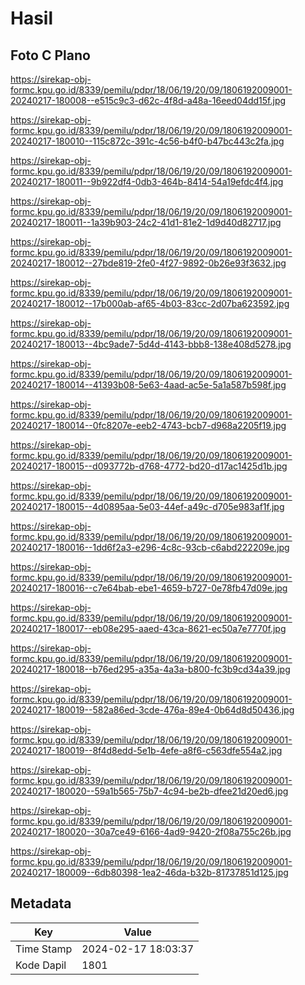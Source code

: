# Hasil

## Foto C Plano

https://sirekap-obj-formc.kpu.go.id/8339/pemilu/pdpr/18/06/19/20/09/1806192009001-20240217-180008--e515c9c3-d62c-4f8d-a48a-16eed04dd15f.jpg

https://sirekap-obj-formc.kpu.go.id/8339/pemilu/pdpr/18/06/19/20/09/1806192009001-20240217-180010--115c872c-391c-4c56-b4f0-b47bc443c2fa.jpg

https://sirekap-obj-formc.kpu.go.id/8339/pemilu/pdpr/18/06/19/20/09/1806192009001-20240217-180011--9b922df4-0db3-464b-8414-54a19efdc4f4.jpg

https://sirekap-obj-formc.kpu.go.id/8339/pemilu/pdpr/18/06/19/20/09/1806192009001-20240217-180011--1a39b903-24c2-41d1-81e2-1d9d40d82717.jpg

https://sirekap-obj-formc.kpu.go.id/8339/pemilu/pdpr/18/06/19/20/09/1806192009001-20240217-180012--27bde819-2fe0-4f27-9892-0b26e93f3632.jpg

https://sirekap-obj-formc.kpu.go.id/8339/pemilu/pdpr/18/06/19/20/09/1806192009001-20240217-180012--17b000ab-af65-4b03-83cc-2d07ba623592.jpg

https://sirekap-obj-formc.kpu.go.id/8339/pemilu/pdpr/18/06/19/20/09/1806192009001-20240217-180013--4bc9ade7-5d4d-4143-bbb8-138e408d5278.jpg

https://sirekap-obj-formc.kpu.go.id/8339/pemilu/pdpr/18/06/19/20/09/1806192009001-20240217-180014--41393b08-5e63-4aad-ac5e-5a1a587b598f.jpg

https://sirekap-obj-formc.kpu.go.id/8339/pemilu/pdpr/18/06/19/20/09/1806192009001-20240217-180014--0fc8207e-eeb2-4743-bcb7-d968a2205f19.jpg

https://sirekap-obj-formc.kpu.go.id/8339/pemilu/pdpr/18/06/19/20/09/1806192009001-20240217-180015--d093772b-d768-4772-bd20-d17ac1425d1b.jpg

https://sirekap-obj-formc.kpu.go.id/8339/pemilu/pdpr/18/06/19/20/09/1806192009001-20240217-180015--4d0895aa-5e03-44ef-a49c-d705e983af1f.jpg

https://sirekap-obj-formc.kpu.go.id/8339/pemilu/pdpr/18/06/19/20/09/1806192009001-20240217-180016--1dd6f2a3-e296-4c8c-93cb-c6abd222209e.jpg

https://sirekap-obj-formc.kpu.go.id/8339/pemilu/pdpr/18/06/19/20/09/1806192009001-20240217-180016--c7e64bab-ebe1-4659-b727-0e78fb47d09e.jpg

https://sirekap-obj-formc.kpu.go.id/8339/pemilu/pdpr/18/06/19/20/09/1806192009001-20240217-180017--eb08e295-aaed-43ca-8621-ec50a7e7770f.jpg

https://sirekap-obj-formc.kpu.go.id/8339/pemilu/pdpr/18/06/19/20/09/1806192009001-20240217-180018--b76ed295-a35a-4a3a-b800-fc3b9cd34a39.jpg

https://sirekap-obj-formc.kpu.go.id/8339/pemilu/pdpr/18/06/19/20/09/1806192009001-20240217-180019--582a86ed-3cde-476a-89e4-0b64d8d50436.jpg

https://sirekap-obj-formc.kpu.go.id/8339/pemilu/pdpr/18/06/19/20/09/1806192009001-20240217-180019--8f4d8edd-5e1b-4efe-a8f6-c563dfe554a2.jpg

https://sirekap-obj-formc.kpu.go.id/8339/pemilu/pdpr/18/06/19/20/09/1806192009001-20240217-180020--59a1b565-75b7-4c94-be2b-dfee21d20ed6.jpg

https://sirekap-obj-formc.kpu.go.id/8339/pemilu/pdpr/18/06/19/20/09/1806192009001-20240217-180020--30a7ce49-6166-4ad9-9420-2f08a755c26b.jpg

https://sirekap-obj-formc.kpu.go.id/8339/pemilu/pdpr/18/06/19/20/09/1806192009001-20240217-180009--6db80398-1ea2-46da-b32b-81737851d125.jpg


## Metadata

| Key        | Value               |
| ---------- | ------------------- |
| Time Stamp | 2024-02-17 18:03:37 |
| Kode Dapil | 1801                |



